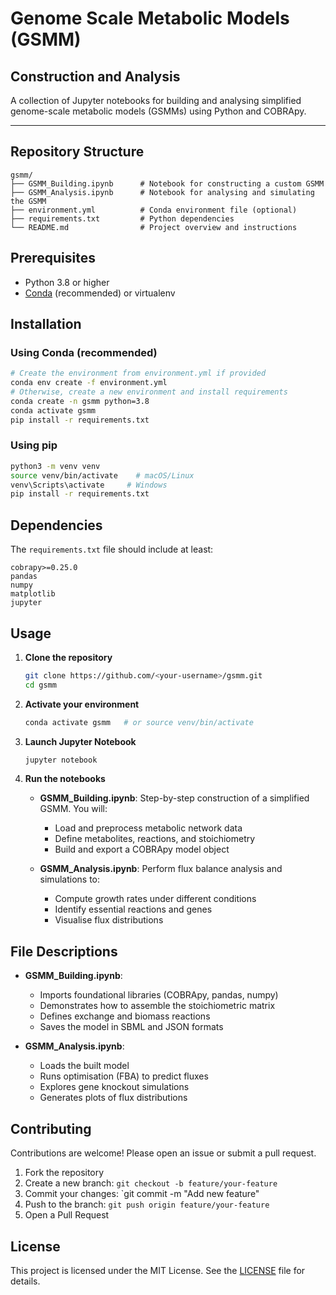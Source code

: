 # Genome Scale Metabolic Models (GSMM) 
## Construction and Analysis

A collection of Jupyter notebooks for building and analysing simplified genome-scale metabolic models (GSMMs) using Python and COBRApy.

---

## Repository Structure

```
gsmm/   
├── GSMM_Building.ipynb      # Notebook for constructing a custom GSMM
├── GSMM_Analysis.ipynb      # Notebook for analysing and simulating the GSMM
├── environment.yml          # Conda environment file (optional)
├── requirements.txt         # Python dependencies
└── README.md                # Project overview and instructions
```

## Prerequisites

* Python 3.8 or higher
* [Conda](https://docs.conda.io/) (recommended) or virtualenv

## Installation

### Using Conda (recommended)

```bash
# Create the environment from environment.yml if provided
conda env create -f environment.yml
# Otherwise, create a new environment and install requirements
conda create -n gsmm python=3.8
conda activate gsmm
pip install -r requirements.txt
```

### Using pip

```bash
python3 -m venv venv
source venv/bin/activate    # macOS/Linux
venv\Scripts\activate     # Windows
pip install -r requirements.txt
```

## Dependencies

The `requirements.txt` file should include at least:

```
cobrapy>=0.25.0
pandas
numpy
matplotlib
jupyter
```

## Usage

1. **Clone the repository**

   ```bash
   git clone https://github.com/<your-username>/gsmm.git
   cd gsmm
   ```

2. **Activate your environment**

   ```bash
   conda activate gsmm   # or source venv/bin/activate
   ```

3. **Launch Jupyter Notebook**

   ```bash
   jupyter notebook
   ```

4. **Run the notebooks**

   * **GSMM\_Building.ipynb**: Step-by-step construction of a simplified GSMM. You will:

     * Load and preprocess metabolic network data
     * Define metabolites, reactions, and stoichiometry
     * Build and export a COBRApy model object

   * **GSMM\_Analysis.ipynb**: Perform flux balance analysis and simulations to:

     * Compute growth rates under different conditions
     * Identify essential reactions and genes
     * Visualise flux distributions

## File Descriptions

* **GSMM\_Building.ipynb**:

  * Imports foundational libraries (COBRApy, pandas, numpy)
  * Demonstrates how to assemble the stoichiometric matrix
  * Defines exchange and biomass reactions
  * Saves the model in SBML and JSON formats

* **GSMM\_Analysis.ipynb**:

  * Loads the built model
  * Runs optimisation (FBA) to predict fluxes
  * Explores gene knockout simulations
  * Generates plots of flux distributions

## Contributing

Contributions are welcome! Please open an issue or submit a pull request.

1. Fork the repository
2. Create a new branch: `git checkout -b feature/your-feature`
3. Commit your changes: \`git commit -m "Add new feature"
4. Push to the branch: `git push origin feature/your-feature`
5. Open a Pull Request

## License

This project is licensed under the MIT License. See the [LICENSE](LICENSE) file for details.
